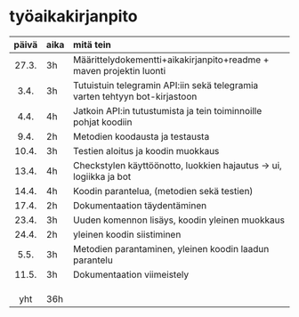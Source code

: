 # työaikakirjanpito

| päivä | aika | mitä tein  |
| :----:|:-----| :-----|
|27.3.|  3h  | Määrittelydokementti+aikakirjanpito+readme + maven projektin luonti |
|3.4. |  3h  | Tutuistuin telegramin API:iin sekä telegramia varten tehtyyn bot-kirjastoon |
|4.4. |  4h  | Jatkoin API:in tutustumista ja tein toiminnoille pohjat koodiin |
|9.4. |  2h  | Metodien koodausta ja testausta  |
|10.4.|  3h  | Testien aloitus ja koodin muokkaus |
|13.4.|  4h  | Checkstylen käyttöönotto, luokkien hajautus -> ui, logiikka ja bot | 
|14.4.|  4h	 | Koodin parantelua, (metodien sekä testien) |
|17.4.|  2h	 | Dokumentaation täydentäminen |
|23.4.|  3h	 | Uuden komennon lisäys, koodin yleinen muokkaus | 
|24.4.|	 2h	 | yleinen koodin siistiminen |
| 5.5.|	 3h  | Metodien parantaminen, yleinen koodin laadun parantelu |
|11.5.|	 3h	 | Dokumentaation viimeistely | 
|     |	 	 |  |
|     |		 |  |
|     |		 |  |
| yht |  36h |  | 
